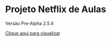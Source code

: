 # Projeto Netflix de Aulas

Versão Pre-Alpha 2.5.4

[Clique aqui para visualizar](https://thiagofspaiva.github.io/Site-Aula-Tipo-Netflix/)

